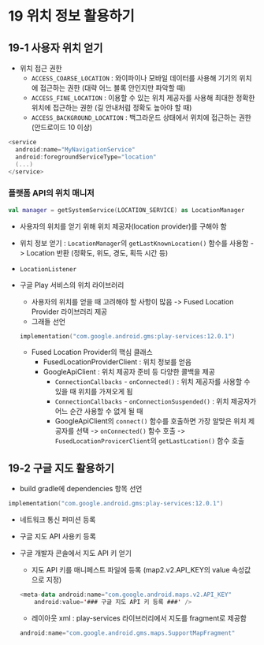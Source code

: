 # 19 위치 정보 활용하기
## 19-1 사용자 위치 얻기
- 위치 접근 권한
  - `ACCESS_COARSE_LOCATION` : 와이파이나 모바일 데이터를 사용해 기기의 위치에 접근하는 권한 (대략 어느 블록 안인지만 파악할 때)
  - `ACCESS_FINE_LOCATION` : 이용할 수 있는 위치 제공자를 사용해 최대한 정확한 위치에 접근하는 권한 (길 안내처럼 정확도 높아야 할 때)
  - `ACCESS_BACKGROUND_LOCATION` : 백그라운드 상태에서 위치에 접근하는 권한 (안드로이드 10 이상)

```Kotlin
<service
  android:name="MyNavigationService"
  android:foregroundServiceType="location"
  (...)
</service>
```

### 플랫폼 API의 위치 매니저
```Kotlin
val manager = getSystemService(LOCATION_SERVICE) as LocationManager
```
- 사용자의 위치를 얻기 위해 위치 제공자(location provider)를 구해야 함
- 위치 정보 얻기 : `LocationManager`의 `getLastKnownLocation()` 함수를 사용함 -> Location 반환 (정확도, 위도, 경도, 획득 시간 등)
- `LocationListener`

- 구글 Play 서비스의 위치 라이브러리
  - 사용자의 위치를 얻을 때 고려해야 할 사항이 많음 -> Fused Location Provider 라이브러리 제공
  - 그래들 선언
  ```Kotlin
  implementation("com.google.android.gms:play-services:12.0.1")
  ```

  - Fused Location Provider의 핵심 클래스
    - FusedLocationProviderClient : 위치 정보를 얻음
    - GoogleApiClient : 위치 제공자 준비 등 다양한 콜백을 제공
      - `ConnectionCallbacks` - `onConnected()` : 위치 제공자를 사용할 수 있을 때 위치를 가져오게 됨
      - `ConnectionCallbacks` - `onConnectionSuspended()` : 위치 제공자가 어느 순간 사용할 수 없게 될 때
      - GoogleApiClient의 `connect()` 함수를 호출하면 가장 알맞은 위치 제공자를 선택 -> `onConnected()` 함수 호출 -> `FusedLocationProvicerClient`의 `getLastLcation()` 함수 호출

## 19-2 구글 지도 활용하기
- build gradle에 dependencies 항목 선언
```Kotlin
implementation("com.google.android.gms:play-services:12.0.1")
```

- 네트워크 통신 퍼미션 등록
- 구글 지도 API 사용키 등록

- 구글 개발자 콘솔에서 지도 API 키 얻기
  - 지도 API 키를 매니페스트 파일에 등록 (map2.v2.API_KEY의 value 속성값으로 지정)
  ```Kotlin
  <meta-data android:name="com.google.android.maps.v2.API_KEY"
      android:value='### 구글 지도 API 키 등록 ###' />
  ```
  - 레이아웃 xml : play-services 라이브러리에서 지도를 fragment로 제공함
  ```Kotlin
  android:name="com.google.android.gms.maps.SupportMapFragment"
  ```
